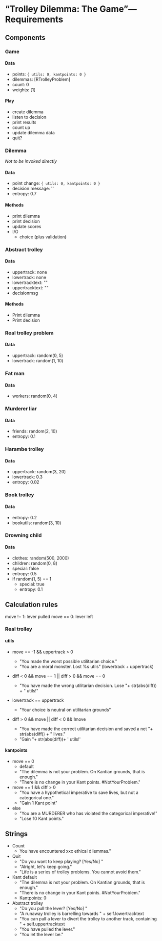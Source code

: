 # “Trolley Dilemma: The Game”—Requirements

## Components

### Game

#### Data

* points: `{ utils: 0, kantpoints: 0 }`
* dilemmas: [RTrolleyProblem]
* count: 0
* weights: [1]

#### Play

* create dilemma
* listen to decision
* print results
* count up
* update dilemma data
* quit?

### Dilemma

_Not to be invoked directly_

#### Data

* point change: `{ utils: 0, kantpoints: 0 }`
* decision message: ''
* entropy: 0.7

#### Methods

* print dilemma
* print decision
* update scores
* I/O
  * choice (plus validation)

### Abstract trolley

#### Data

* uppertrack: none
* lowertrack: none
* lowertracktext: ""
* uppertracktext: ""
* decisionmsg

#### Methods

* Print dilemma
* Print decision

### Real trolley problem

#### Data

* uppertrack: random(0, 5)
* lowertrack: random(1, 10)

### Fat man

#### Data

* workers: random(0, 4)

### Murderer liar

#### Data

* friends: random(2, 10)
* entropy: 0.1

### Harambe trolley

#### Data

* uppertrack: random(3, 20)
* lowertrack: 0.3
* entropy: 0.02

### Book trolley

#### Data

* entropy: 0.2
* bookutils: random(3, 10)

### Drowning child

#### Data

* clothes: random(500, 2000)
* children: random(0, 8)
* special: false
* entropy: 0.5
* if random(1, 5) == 1
  * special: true
  * entropy: 0.1

## Calculation rules

move != 1: lever pulled
move == 0: lever left

### Real trolley

#### utils

* move == -1 && uppertrack > 0
  * "You made the worst possible utilitarian choice."
  * "You are a moral monster. Lost %s utils" (lowertrack + uppertrack)

* diff < 0 && move == 1 || diff > 0 && move == 0
  * "You have made the wrong utilitarian decision. Lose "+ str(abs(diff)) + " utils!"
* lowertrack == uppertrack
  * "Your choice is neutral on utilitarian grounds"
* diff > 0 && move || diff < 0 && !move
  * "You have made the correct utilitarian decision and saved a net "+ str(abs(diff)) + " lives."
  * "Gain "+ str(abs(diff))+ ' utils!'

#### kantpoints

* move == 0
  * default
  * "The dilemma is not your problem. On Kantian grounds, that is enough."
  * "There is no change in your Kant points. #NotYourProblem."
* move == 1 && diff > 0
  * "You have a hypothetical imperative to save lives, but not a categorical one."
  * "Gain 1 Kant point"
* else
  * "You are a MURDERER who has violated the categorical imperative!"
  * "Lose 10 Kant points."

## Strings

* Count
  * You have encountered xxx ethical dilemmas."
* Quit
  * "Do you want to keep playing? [Yes/No] "
  * "Alright, let's keep going."
  * "Life is a series of trolley problems. You cannot avoid them."
* Kant default
  * "The dilemma is not your problem. On Kantian grounds, that is enough."
  * "There is no change in your Kant points. #NotYourProblem."
  * Kantpoints: 0
* Abstract trolley
  * "Do you pull the lever? [Yes/No] "
  * "A runaway trolley is barrelling towards " + self.lowertracktext
  * "You can pull a lever to divert the trolley to another track, containing " + self.uppertracktext
  * "You have pulled the lever."
  * "You let the lever be."